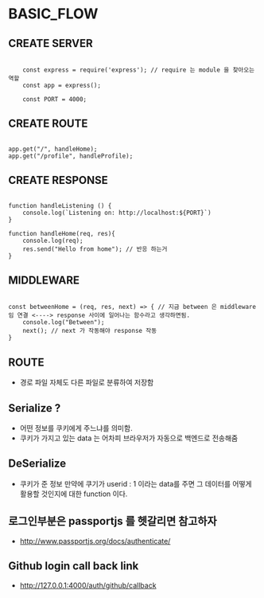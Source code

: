 # BASIC_FLOW

## CREATE SERVER

<pre><code>
    const express = require('express'); // require 는 module 을 찾아오는 역할
    const app = express();

    const PORT = 4000;
</code></pre>

## CREATE ROUTE

<pre><code>
app.get("/", handleHome);
app.get("/profile", handleProfile);
</code></pre>

## CREATE RESPONSE

<pre><code>
function handleListening () {
    console.log(`Listening on: http://localhost:${PORT}`)
}

function handleHome(req, res){
    console.log(req);
    res.send("Hello from home"); // 반응 하는거
}
</code></pre>

## MIDDLEWARE

<pre><code>
const betweenHome = (req, res, next) => { // 지금 between 은 middleware 임 연결 <----> response 사이에 일어나는 함수라고 생각하면됨.
    console.log("Between");
    next(); // next 가 작동해야 response 작동
}
</code></pre>

## ROUTE

- 경로 파일 자체도 다른 파일로 분류하여 저장함

## Serialize ?

- 어떤 정보를 쿠키에게 주느냐를 의미함.
- 쿠키가 가지고 있는 data 는 어차피 브라우저가 자동으로 백엔드로 전송해줌

## DeSerialize

- 쿠키가 준 정보 만약에 쿠기가 userid : 1 이라는 data를 주면 그 데이터를 어떻게 활용할 것인지에 대한 function 이다.

## 로그인부분은 passportjs 를 헷갈리면 참고하자

- <http://www.passportjs.org/docs/authenticate/>

## Github login call back link

- http://127.0.0.1:4000/auth/github/callback
